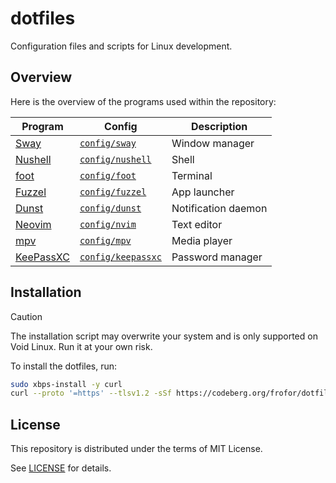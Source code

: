 # dotfiles

Configuration files and scripts for Linux development.

## Overview

Here is the overview of the programs used within the repository:

| Program | Config | Description |
| --- | --- | --- |
| [Sway](https://swaywm.org) | [`config/sway`](./config/sway) | Window manager |
| [Nushell](https://www.nushell.sh) | [`config/nushell`](./config/nushell) | Shell |
| [foot](https://codeberg.org/dnkl/foot) | [`config/foot`](./config/foot) | Terminal |
| [Fuzzel](https://codeberg.org/dnkl/fuzzel) | [`config/fuzzel`](./config/fuzzel) | App launcher |
| [Dunst](https://dunst-project.org) | [`config/dunst`](./config/dunst) | Notification daemon |
| [Neovim](https://neovim.io) | [`config/nvim`](./config/nvim) | Text editor |
| [mpv](https://mpv.io) | [`config/mpv`](./config/mpv) | Media player |
| [KeePassXC](https://keepassxc.org) | [`config/keepassxc`](./config/keepassxc) | Password manager |

## Installation

> [!CAUTION]
> The installation script may overwrite your system and is only supported on Void Linux.
> Run it at your own risk.

To install the dotfiles, run:

```sh
sudo xbps-install -y curl
curl --proto '=https' --tlsv1.2 -sSf https://codeberg.org/frofor/dotfiles/raw/branch/main/install.sh | sh
```

## License

This repository is distributed under the terms of MIT License.

See [LICENSE](./LICENSE) for details.
